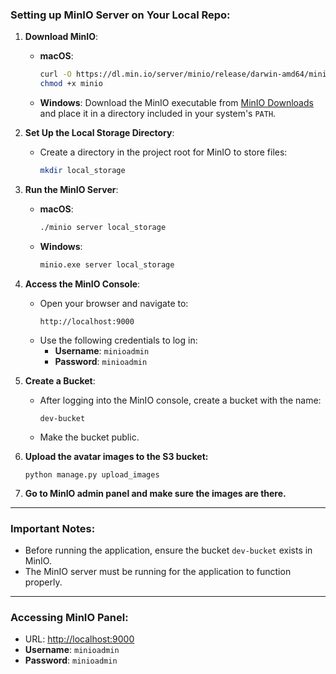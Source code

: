 ### Setting up MinIO Server on Your Local Repo:

1. **Download MinIO**:
   - **macOS**:
     ```bash
     curl -O https://dl.min.io/server/minio/release/darwin-amd64/minio
     chmod +x minio
     ```
   - **Windows**:
     Download the MinIO executable from [MinIO Downloads](https://min.io/download) and place it in a directory included in your system's `PATH`.

2. **Set Up the Local Storage Directory**:
   - Create a directory in the project root for MinIO to store files:
     ```bash
     mkdir local_storage
     ```

3. **Run the MinIO Server**:
   - **macOS**:
     ```bash
     ./minio server local_storage
     ```
   - **Windows**:
     ```cmd
     minio.exe server local_storage
     ```

4. **Access the MinIO Console**:
   - Open your browser and navigate to:
     ```
     http://localhost:9000
     ```
   - Use the following credentials to log in:
     - **Username**: `minioadmin`
     - **Password**: `minioadmin`

5. **Create a Bucket**:
   - After logging into the MinIO console, create a bucket with the name:
     ```
     dev-bucket
     ```
    - Make the bucket public.

6. **Upload the avatar images to the S3 bucket:**
    ```
    python manage.py upload_images
    ```

7. **Go to MinIO admin panel and make sure the images are there.**
---

### Important Notes:
- Before running the application, ensure the bucket `dev-bucket` exists in MinIO.
- The MinIO server must be running for the application to function properly.

---

### Accessing MinIO Panel:
- URL: [http://localhost:9000](http://localhost:9000)
- **Username**: `minioadmin`
- **Password**: `minioadmin`
